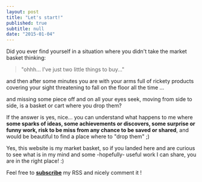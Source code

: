 ```yaml
---
layout: post
title: "Let's start!"
published: true
subtitle: null
date: "2015-01-04"
---
```





Did you ever find yourself in a situation where you didn't take the market basket thinking:  

> "ohhh... I've just two little things to buy..."  

and then after some minutes you are with your arms full of rickety products covering your sight threatening to fall on the floor all the time ...

and missing some piece off and on all your eyes seek, moving from side to side, is a basket or cart where you drop them?

If the answer is yes, nice... you can understand what happens to me where
**some sparks of ideas, some achievements or discovers, some surprise or funny work, risk to be miss from any chance to be saved or shared**, and would be beautiful to find a place where to "drop them" ;)

Yes, this website is my market basket, so if you landed here and are curious to see what is in my mind and some -hopefully- useful work I can share, you are in the right place! :)

Feel free to **[subscribe](http://gianfranco-campana.github.io/feed.xml)** my RSS and nicely comment it !
